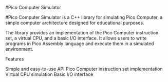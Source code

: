 #Pico Computer Simulator

#Pico Computer Simulator is a C++ library for simulating Pico Computer, a simple computer architecture designed for educational purposes.

The library provides an implementation of the Pico Computer instruction set, a virtual CPU, and a basic I/O interface. It allows users to write programs in Pico Assembly language and execute them in a simulated environment.

Features

Simple and easy-to-use API
Pico Computer instruction set implementation
Virtual CPU simulation
Basic I/O interface
